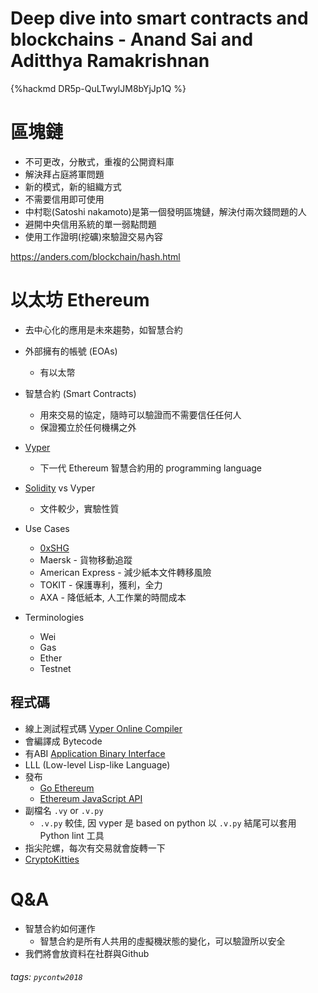 # Deep dive into smart contracts and blockchains - Anand Sai and Aditthya Ramakrishnan

{%hackmd DR5p-QuLTwylJM8bYjJp1Q %}

# 區塊鏈
- 不可更改，分散式，重複的公開資料庫
- 解決拜占庭將軍問題
- 新的模式，新的組織方式
- 不需要信用即可使用
- 中村聡(Satoshi nakamoto)是第一個發明區塊鏈，解決付兩次錢問題的人
- 避開中央信用系統的單一弱點問題
- 使用工作證明(挖礦)來驗證交易內容

https://anders.com/blockchain/hash.html

# 以太坊 Ethereum

- 去中心化的應用是未來趨勢，如智慧合約

- 外部擁有的帳號 (EOAs)
    - 有以太幣
- 智慧合約 (Smart Contracts)
    - 用來交易的協定，隨時可以驗證而不需要信任任何人
    - 保證獨立於任何機構之外
- [Vyper](https://github.com/ethereum/vyper)
    - 下一代 Ethereum 智慧合約用的 programming language
- [Solidity](https://zh.wikipedia.org/wiki/Solidity) vs Vyper
    - 文件較少，實驗性質
- Use Cases
    - [0xSHG](https://github.com/SatoshiNextTechLab/0xSHG)
    - Maersk - 貨物移動追蹤
    - American Express - 減少紙本文件轉移風險
    - TOKIT - 保護專利，獲利，全力
    - AXA - 降低紙本, 人工作業的時間成本
- Terminologies
    - Wei
    - Gas
    - Ether
    - Testnet

## 程式碼
- 線上測試程式碼 [Vyper Online Compiler](https://vyper.online)
- 會編譯成 Bytecode
- 有ABI [Application Binary Interface](https://zh.wikipedia.org/wiki/%E5%BA%94%E7%94%A8%E4%BA%8C%E8%BF%9B%E5%88%B6%E6%8E%A5%E5%8F%A3)
- LLL (Low-level Lisp-like Language)
- 發布
    - [Go Ethereum](https://github.com/ethereum/go-ethereum)
    - [Ethereum JavaScript API](https://github.com/ethereum/web3.js/)
- 副檔名 `.vy` or `.v.py`
    - `.v.py` 較佳, 因 vyper 是 based on python 以 `.v.py` 結尾可以套用 Python lint 工具
- 指尖陀螺，每次有交易就會旋轉一下
- [CryptoKitties](https://www.cryptokitties.co/)

# Q&A

- 智慧合約如何運作
    - 智慧合約是所有人共用的虛擬機狀態的變化，可以驗證所以安全
- 我們將會放資料在社群與Github

###### tags: `pycontw2018`
